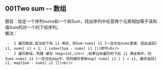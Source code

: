
## 001Two sum  -- 数组
   题目：给定一个序列nums和一个和Sum，找出序列中任意两个元素相加等于该和值Sum的对一个的下标序列。<br/>
   解法：<br/>

     -  1 遍历数组,若当前下标 i1 满足，则Sum-nums[ i1 ]一定也在nums里面，因此返回[ i1, nums[ i1 + 1: ].index(Sum - nums[ i1 ])]即可<br/>
     -  2 遍历数组，构建 缓存（map<int,int>）,如果当前遍历的下标 i1 满足条件，则Sums-nums[ i1 ]一定也在map中，否则缓存更新map[ nums[ i1 ] ] = i1, 最终返回[ i1, map[Sum - nums[ i1 ]]]<br/>




